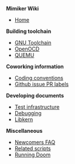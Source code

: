 **Mimiker Wiki**
- [Home](https://github.com/hadarai/mimiker-wiki/wiki)

**Building toolchain**
- [GNU Toolchain](https://github.com/hadarai/mimiker-wiki/wiki/Compiler-toolchain)
- [OpenOCD](https://github.com/hadarai/mimiker-wiki/wiki/OpenOCD-for-kernel-development)
- [QUEMU](https://github.com/hadarai/mimiker-wiki/wiki/QEMU-for-kernel-development)

**Coworking information**
- [Coding conventions](https://github.com/hadarai/mimiker-wiki/wiki/Coding-conventions)
- [Github issue PR labels](https://github.com/hadarai/mimiker-wiki/wiki/Github-issue-PR-labels)

**Developing documents**
- [Test infrastructure](https://github.com/hadarai/mimiker-wiki/wiki/Test-infrastructure)
- [Debugging](https://github.com/hadarai/mimiker-wiki/wiki/Debugging)
- [Libkern](https://github.com/hadarai/mimiker-wiki/wiki/Libkern-information)

**Miscellaneous**
- [Newcomers FAQ](https://github.com/hadarai/mimiker-wiki/wiki/newcomers-FAQ)
- [Related scripts](https://github.com/hadarai/mimiker-wiki/wiki/Related-scripts)
- [Running Doom](https://github.com/hadarai/mimiker-wiki/wiki/Running-DOOM-on-mimiker)